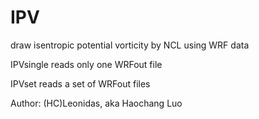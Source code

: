 # IPV
draw isentropic potential vorticity by NCL using WRF data

IPVsingle reads only one WRFout file

IPVset reads a set of WRFout files

Author: (HC)Leonidas, aka Haochang Luo

